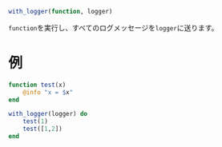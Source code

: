 ```julia
with_logger(function, logger)
```

`function`を実行し、すべてのログメッセージを`logger`に送ります。

# 例

```julia
function test(x)
    @info "x = $x"
end

with_logger(logger) do
    test(1)
    test([1,2])
end
```
